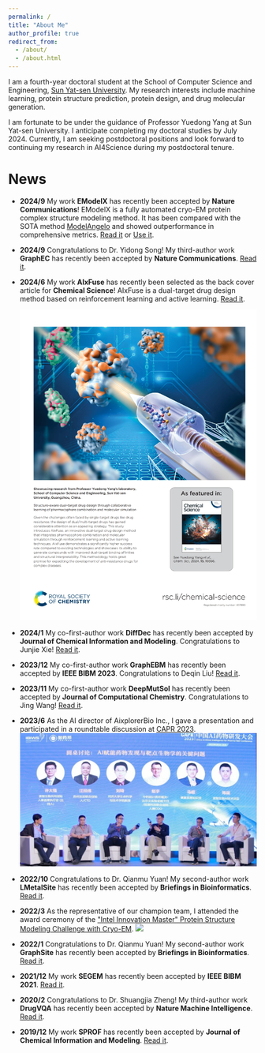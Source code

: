 ```yaml
---
permalink: /
title: "About Me"
author_profile: true
redirect_from: 
  - /about/
  - /about.html
---
```



I am a fourth-year doctoral student at the School of Computer Science and Engineering, [Sun Yat-sen University](https://www.sysu.edu.cn/sysuen/). My research interests include machine learning, protein structure prediction, protein design, and drug molecular generation.

I am fortunate to be under the guidance of Professor Yuedong Yang at Sun Yat-sen University. I anticipate completing my doctoral studies by July 2024. Currently, I am seeking postdoctoral positions and look forward to continuing my research in AI4Science during my postdoctoral tenure.

# News

* **2024/9**  My work **EModelX** has recently been accepted by **Nature Communications**! EModelX is a fully automated cryo-EM protein complex structure modeling method. It has been compared with the SOTA method [ModelAngelo](https://doi.org/10.1038/s41586-024-07215-4) and showed outperformance in comprehensive metrics. [Read it](https://www.nature.com/articles/s41467-024-53116-5) or [Use it](https://bio-web1.nscc-gz.cn/app/EModelX).

* **2024/9** Congratulations to Dr. Yidong Song! My third-author work **GraphEC** has recently been accepted by **Nature Communications**. [Read it](https://doi.org/10.1038/s41467-024-52533-w).

* **2024/6** My work **AIxFuse** has recently been selected as the back cover article for **Chemical Science**! AIxFuse is a dual-target drug design method based on reinforcement learning and active learning. [Read it](https://doi.org/10.1039/D4SC00094C).

  ![AIxFuse](/images/aixfuse.jpg)

* **2024/1**  My co-first-author work **DiffDec** has recently been accepted by **Journal of Chemical Information and Modeling**. Congratulations to Junjie Xie! [Read it](https://doi.org/10.1021/acs.jcim.3c01466).

* **2023/12**  My co-first-author work **GraphEBM** has recently been accepted by **IEEE BIBM 2023**. Congratulations to Deqin Liu! [Read it](https://doi.org/10.1109/BIBM58861.2023.10385826).

* **2023/11**  My co-first-author work **DeepMutSol** has recently been accepted by **Journal of Computational Chemistry**. Congratulations to Jing Wang! [Read it](https://doi.org/10.1002/jcc.27249).

* **2023/6**  As the AI director of AixplorerBio Inc., I gave a presentation and participated in a roundtable discussion at [CAPR 2023](https://mp.weixin.qq.com/s/umFr3tHhYgUZ0o1SGNrFsQ).
  ![Discuss](/images/discuss.jpg)

* **2022/10**  Congratulations to Dr. Qianmu Yuan! My second-author work **LMetalSite** has recently been accepted by **Briefings in Bioinformatics**. [Read it](https://doi.org/10.1093/bib/bbac444).

* **2022/3**  As the representative of our champion team, I attended the award ceremony of the ["Intel Innovation Master" Protein Structure Modeling Challenge with Cryo-EM](https://tianchi.aliyun.com/competition/entrance/531916/introduction?lang=en-us).
  <img src=[https://img-blog.csdnimg.cn/20200822014538211.png](https://github.com/ChenShengsGitHub/ChenShengsGitHub.github.io/blob/master/images/honor.jpg) width=20% />
  

* **2022/1**  Congratulations to Dr. Qianmu Yuan! My second-author work **GraphSite** has recently been accepted by **Briefings in Bioinformatics**. [Read it](https://doi.org/10.1093/bib/bbab564).

* **2021/12**  My work **SEGEM** has recently been accepted by **IEEE BIBM 2021**. [Read it](https://doi.org/10.1109/BIBM52615.2021.9669647).

* **2020/2**  Congratulations to Dr. Shuangjia Zheng! My third-author work **DrugVQA** has recently been accepted by **Nature Machine Intelligence**.  [Read it](https://doi.org/10.1038/s42256-020-0152-y).

* **2019/12**  My work **SPROF** has recently been accepted by **Journal of Chemical Information and Modeling**. [Read it](https://doi.org/10.1021/acs.jcim.9b00438).
